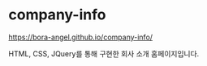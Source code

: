 # company-info

https://bora-angel.github.io/company-info/

HTML, CSS, JQuery를 통해 구현한 회사 소개 홈페이지입니다.
